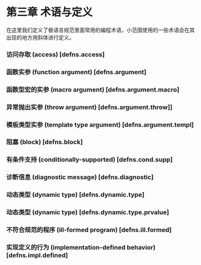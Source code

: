 # 第三章 术语与定义

在这里我们定义了极语言规范里面常用的编程术语，小范围使用的一些术语会在其出现的地方用斜体进行定义。

### 访问存取 (access) [defns.access]

### 函数实参 (function argument) [defns.argument]

### 函数型宏的实参 (macro argument) [defns.argument.macro]

### 异常抛出实参 (throw argument) [defns.argument.throw]]

### 模板类型实参 (template type argument) [defns.argument.templ]

### 阻塞 (block) [defns.block]

### 有条件支持 (conditionally-supported) [defns.cond.supp]

### 诊断信息 (diagnostic message) [defns.diagnostic]

### 动态类型 (dynamic type) [defns.dynamic.type]

### 动态类型 (dynamic type) [defns.dynamic.type.prvalue]

### 不符合规范的程序 (ill-formed program) [defns.ill.formed]

### 实现定义的行为 (implementation-defined behavior) [defns.impl.defined]